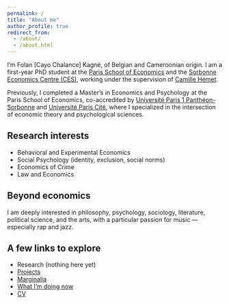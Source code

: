 ```yaml
---
permalink: /
title: "About me"
author_profile: true
redirect_from: 
  - /about/
  - /about.html
---
```

<!-- OLD one
I’m Folan [Cayo Chalance] Kagné, a Belgian-Cameroonian PhD student at the [Paris School of Economics](https://www.parisschoolofeconomics.eu/en/),
working under the supervision of [Camille Hémet](https://sites.google.com/site/camillehemet/). 
-->

I’m Folan [Cayo Chalance] Kagné, of Belgian and Cameroonian origin. I am a first-year PhD student at the [Paris School of Economics](https://www.parisschoolofeconomics.eu/en/) and the [Sorbonne Economics Centre (CES)](https://centredeconomiesorbonne.cnrs.fr/), working under the supervision of [Camille Hémet](https://sites.google.com/site/camillehemet/).


Previously, I completed a Master’s in Economics and Psychology at the Paris School of Economics, co-accredited by [Université Paris 1 Panthéon-Sorbonne](https://www.pantheonsorbonne.fr/) and [Université Paris Cité](https://u-paris.fr/), where I specialized in the intersection of economic theory and psychological sciences.

## Research interests
- Behavioral and Experimental Economics  
- Social Psychology (identity, exclusion, social norms)  
- Economics of Crime  
- Law and Economics  

## Beyond economics
I am deeply interested in philosophy, psychology, sociology, literature, political science, and the arts, with a particular passion for music — especially rap and jazz.  

## A few links to explore
- Research (nothing here yet)
- [Projects](/working-projects/)  
- [Marginalia](/year-archive/)  
- [What I’m doing now](/now/)  
- [CV](/cv/)  
